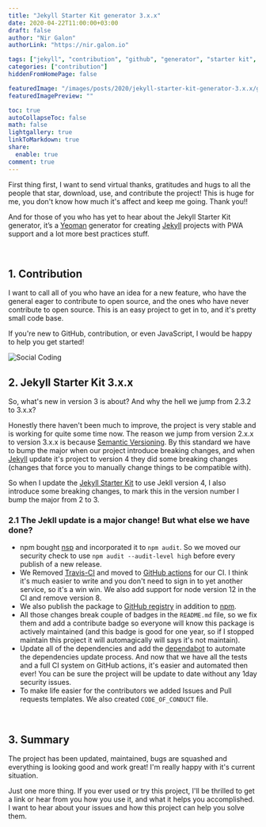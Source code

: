 ```yaml
---
title: "Jekyll Starter Kit generator 3.x.x"
date: 2020-04-22T11:00:00+03:00
draft: false
author: "Nir Galon"
authorLink: "https://nir.galon.io"

tags: ["jekyll", "contribution", "github", "generator", "starter kit", "yeoman", "pwa", "npm"]
categories: ["contribution"]
hiddenFromHomePage: false

featuredImage: "/images/posts/2020/jekyll-starter-kit-generator-3.x.x/github-social-coding.jpg"
featuredImagePreview: ""

toc: true
autoCollapseToc: false
math: false
lightgallery: true
linkToMarkdown: true
share:
  enable: true
comment: true
---
```

First thing first, I want to send virtual thanks, gratitudes and hugs to all the people that star, download, use, and contribute the project! This is huge for me, you don't know how much it's affect and keep me going. Thank you!!

And for those of you who has yet to hear about the Jekyll Starter Kit generator, it’s a [Yeoman](http://yeoman.io/) generator for creating [Jekyll](https://jekyllrb.com/) projects with PWA support and a lot more best practices stuff.

&nbsp;

## 1. Contribution

I want to call all of you who have an idea for a new feature, who have the general eager to contribute to open source, and the ones who have never contribute to open source. This is an easy project to get in to, and it's pretty small code base.

If you're new to GitHub, contribution, or even JavaScript, I would be happy to help you get started!

![Social Coding](/images/posts/2020/jekyll-starter-kit-generator-3.x.x/hello-world.png "Social Coding")

## 2. Jekyll Starter Kit 3.x.x

So, what's new in version 3 is about? And why the hell we jump from 2.3.2 to 3.x.x?

Honestly there haven't been much to improve, the project is very stable and is working for quite some time now. The reason we jump from version 2.x.x to version 3.x.x is because [Semantic Versioning](https://semver.org/). By this standard we have to bump the major when our project introduce breaking changes, and when [Jekyll](https://jekyllrb.com/) update it's project to version 4 they did some breaking changes (changes that force you to manually change things to be compatible with).

So when I update the [Jekyll Starter Kit](https://github.com/nirgn975/generator-jekyll-starter-kit) to use Jekll version 4, I also introduce some breaking changes, to mark this in the version number I bump the major from 2 to 3.

### 2.1 The Jekll update is a major change! But what else we have done?
 * npm bought [nsp](https://github.com/nodesecurity/nsp) and incorporated it to `npm audit`. So we moved our security check to use `npm audit --audit-level high` before every publish of a new release.
 * We Removed [Travis-CI](https://travis-ci.org/) and moved to [GitHub actions](https://github.com/features/actions) for our CI. I think it's much easier to write and you don't need to sign in to yet another service, so it's a win win. We also add support for node version 12 in the CI and remove version 8.
 * We also publish the package to [GitHub registry](https://github.com/features/packages) in addition to [npm](https://www.npmjs.com/package/generator-jekyll-starter-kit).
 * All those changes break couple of badges in the `README.md` file, so we fix them and add a contribute badge so everyone will know this package is actively maintained (and this badge is good for one year, so if I stopped maintain this project it will automagically will says it's not maintain).
 * Update all of the dependencies and add the [dependabot](https://dependabot.com/) to automate the dependencies update process. And now that we have all the tests and a full CI system on GitHub actions, it's easier and automated then ever! You can be sure the project will be update to date without any 1day security issues.
 * To make life easier for the contributors we added Issues and Pull requests templates. We also created `CODE_OF_CONDUCT` file.

&nbsp;

## 3. Summary

The project has been updated, maintained, bugs are squashed and everything is looking good and work great! I'm really happy with it's current situation.

Just one more thing. If you ever used or try this project, I'll be thrilled to get a link or hear from you how you use it, and what it helps you accomplished. I want to hear about your issues and how this project can help you solve them.
